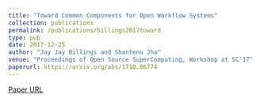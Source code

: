 ```yaml
---
title: "Toward Common Components for Open Workflow Systems"
collection: publications
permalink: /publications/billings2017toward
type: pub
date: 2017-12-25
author: "Jay Jay Billings and Shantenu Jha"
venue: "Proceedings of Open Source SuperComputing, Workshop at SC'17"
paperurl: https://arxiv.org/abs/1710.06774
---
```

[Paper URL](https://arxiv.org/abs/1710.06774)
